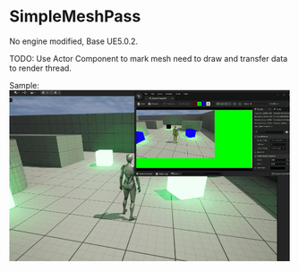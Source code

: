 # SimpleMeshPass
No engine modified, Base UE5.0.2.

TODO: Use Actor Component to mark mesh need to draw and transfer data to render thread.

Sample:
![](https://github.com/JayouZheng/SimpleMeshPass/blob/master/Sample/SimpleMeshPass.gif)
